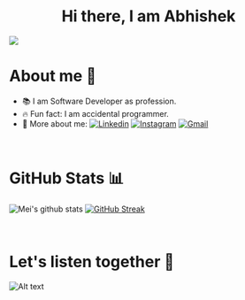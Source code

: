 <h1 align="center">Hi there, I am Abhishek </h1>

![](https://komarev.com/ghpvc/?username=meisun0107&color=ff69b4&label=🍨_Nice_To_Meet_U!_You+are+my+visitor+No.)
<br>
<h1>About me 🙋</h1>

- 📚 I am Software Developer as profession.
- 🔥 Fun fact: I am accidental programmer.
- 🤙 More about me: 
[![Linkedin](https://img.shields.io/badge/-fragenabhishek?style=flat&logo=Linkedin&logoColor=white)](https://www.linkedIn.com/in/)
[![Instagram](https://img.shields.io/badge/-fragenabhishek?style=flat&logo=Instagram&logoColor=white&color=833AB4)](https://www.instagram.com/)
[![Gmail](https://img.shields.io/badge/-Contact_me_via_Gmail-c14438?style=flat&logo=Gmail&logoColor=white&color=BB001B)](mailto:fragenabhishek@gmail.com)

<br>
  
<h1>GitHub Stats 📊</h1>
 
![Mei's github stats](https://github-readme-stats.vercel.app/api?username=fragenabhishek&show_icons=true&theme=dracula) 
[![GitHub Streak](https://github-readme-streak-stats.herokuapp.com/?user=fragenabhishek&theme=dracula)](https://git.io/streak-stats) 
  
<br>
  
<h1>Let's listen together 🎵</h1>
 
![Alt text](https://spotify-recently-played-readme.vercel.app/api?user=ixh0vhwidiwcn95t394nc9gwn&count=3&width=1000)
<br/>
